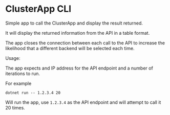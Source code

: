 # ClusterApp CLI

Simple app to call the ClusterApp and display the result returned.

It will display the returned information from the API in a table format.

The app closes the connection between each call to the API to increase the likelihood that a different backend will be selected each time.

Usage:

The app expects and IP address for the API endpoint and a number of iterations to run.

For example

`dotnet run -- 1.2.3.4 20`

Will run the app, use `1.2.3.4` as the API endpoint and will attempt to call it 20 times.